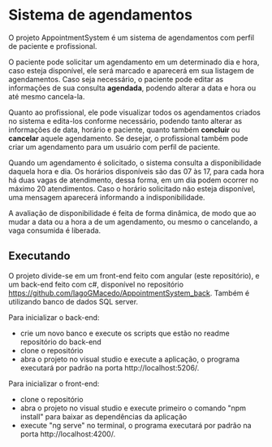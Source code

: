 # Sistema de agendamentos

O projeto AppointmentSystem é um sistema de agendamentos com perfil de paciente e profissional. 

O paciente pode solicitar um agendamento em um determinado dia e hora, caso esteja disponível, ele será marcado e aparecerá em sua listagem de agendamentos. Caso seja necessário, o paciente pode editar as informações de sua consulta  **agendada**, podendo alterar a data e hora  ou até mesmo cancela-la.

Quanto ao profissional, ele pode visualizar todos os agendamentos criados no sistema e edita-los conforme necessário, podendo tanto alterar as informações de data, horário e paciente, quanto também **concluir** ou **cancelar** aquele agendamento. Se desejar, o profissional também pode criar um agendamento para um usuário com perfil de paciente.

Quando um agendamento é solicitado, o sistema consulta a disponibilidade daquela hora e dia. Os horários disponíveis são das 07 às 17, para cada hora há duas vagas de atendimento, dessa forma, em um dia podem ocorrer no máximo 20 atendimentos. Caso o horário solicitado não esteja disponível, uma mensagem aparecerá informando a indisponibilidade.

A avaliação de disponibilidade é feita de forma dinâmica, de modo que ao mudar a data ou a hora a de um agendamento, ou mesmo o cancelando, a vaga consumida é liberada.

## Executando
O projeto divide-se em um front-end feito com angular (este repositório), e um back-end feito com c#, disponível no repositório https://github.com/IagoGMacedo/AppointmentSystem_back. Também é utilizando banco de dados SQL server.

Para inicializar o back-end:
- crie um novo banco e execute os scripts que estão no readme repositório do back-end
- clone o repositório 
- abra o projeto no visual studio e execute a aplicação, o programa executará por padrão na porta http://localhost:5206/.

Para inicializar o front-end:
- clone o repositório
- abra o projeto no visual studio e execute primeiro o comando "npm install" para baixar as dependências da aplicação
- execute "ng serve" no terminal, o programa executará por padrão na porta http://localhost:4200/.
